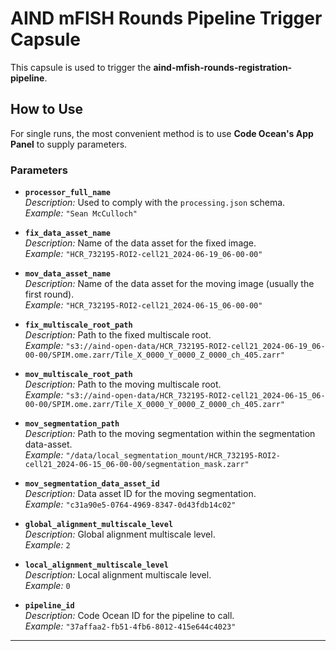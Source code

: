 # AIND mFISH Rounds Pipeline Trigger Capsule

This capsule is used to trigger the **aind-mfish-rounds-registration-pipeline**.

## How to Use

For single runs, the most convenient method is to use **Code Ocean's App Panel** to supply parameters.

### Parameters

- **`processor_full_name`**  
  *Description:* Used to comply with the `processing.json` schema.  
  *Example:* `"Sean McCulloch"`

- **`fix_data_asset_name`**  
  *Description:* Name of the data asset for the fixed image.  
  *Example:* `"HCR_732195-ROI2-cell21_2024-06-19_06-00-00"`

- **`mov_data_asset_name`**  
  *Description:* Name of the data asset for the moving image (usually the first round).  
  *Example:* `"HCR_732195-ROI2-cell21_2024-06-15_06-00-00"`

- **`fix_multiscale_root_path`**  
  *Description:* Path to the fixed multiscale root.  
  *Example:* `"s3://aind-open-data/HCR_732195-ROI2-cell21_2024-06-19_06-00-00/SPIM.ome.zarr/Tile_X_0000_Y_0000_Z_0000_ch_405.zarr"`

- **`mov_multiscale_root_path`**  
  *Description:* Path to the moving multiscale root.  
  *Example:* `"s3://aind-open-data/HCR_732195-ROI2-cell21_2024-06-15_06-00-00/SPIM.ome.zarr/Tile_X_0000_Y_0000_Z_0000_ch_405.zarr"`

- **`mov_segmentation_path`**  
  *Description:* Path to the moving segmentation within the segmentation data-asset.  
  *Example:* `"/data/local_segmentation_mount/HCR_732195-ROI2-cell21_2024-06-15_06-00-00/segmentation_mask.zarr"`

- **`mov_segmentation_data_asset_id`**  
  *Description:* Data asset ID for the moving segmentation.  
  *Example:* `"c31a90e5-0764-4969-8347-0d43fdb14c02"`

- **`global_alignment_multiscale_level`**  
  *Description:* Global alignment multiscale level.  
  *Example:* `2`

- **`local_alignment_multiscale_level`**  
  *Description:* Local alignment multiscale level.  
  *Example:* `0`

- **`pipeline_id`**  
  *Description:* Code Ocean ID for the pipeline to call.  
  *Example:* `"37affaa2-fb51-4fb6-8012-415e644c4023"`
---

